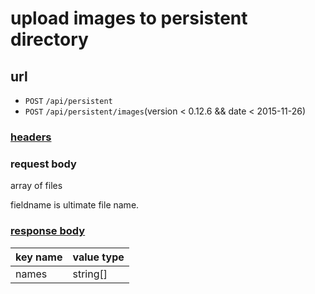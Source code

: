 # upload images to persistent directory

## url

+ `POST` `/api/persistent`
+ `POST` `/api/persistent/images`(version < 0.12.6 && date < 2015-11-26)

### [headers](../request/headers.html)

### request body

array of files

fieldname is ultimate file name.

### [response body](../response.html)

key name | value type
--- | ---
names | string[]
